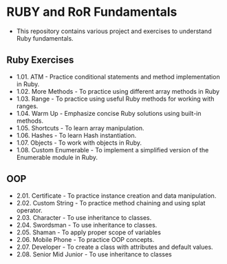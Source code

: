 # RUBY and RoR Fundamentals
- This repository contains various project and exercises to understand Ruby fundamentals.

## Ruby Exercises
- 1.01. ATM - Practice conditional statements and method implementation in Ruby.
- 1.02. More Methods - To practice using different array methods in Ruby
- 1.03. Range - To practice using useful Ruby methods for working with ranges.
- 1.04. Warm Up - Emphasize concise Ruby solutions using built-in methods.
- 1.05. Shortcuts - To learn array manipulation.
- 1.06. Hashes - To learn Hash instantiation.
- 1.07. Objects - To work with objects in Ruby.
- 1.08. Custom Enumerable - To implement a simplified version of the Enumerable module in Ruby.
## OOP
- 2.01. Certificate - To practice instance creation and data manipulation.
- 2.02. Custom String - To practice method chaining and using splat operator.
- 2.03. Character - To use inheritance to classes.
- 2.04. Swordsman - To use inheritance to classes.
- 2.05. Shaman - To apply proper scope of variables
- 2.06. Mobile Phone - To practice OOP concepts.
- 2.07. Developer - To create a class with attributes and default values.
- 2.08. Senior Mid Junior - To use inheritance to classes
